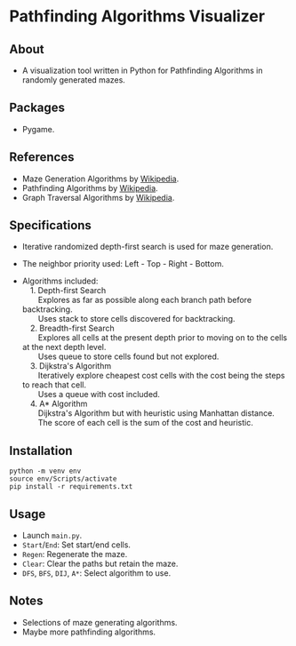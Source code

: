# Pathfinding Algorithms Visualizer

## About
- A visualization tool written in Python for Pathfinding Algorithms in randomly generated mazes.  

## Packages
- Pygame.

## References
- Maze Generation Algorithms by [Wikipedia](https://en.wikipedia.org/wiki/Maze_generation_algorithm).  
- Pathfinding Algorithms by [Wikipedia](https://en.wikipedia.org/wiki/Pathfinding).  
- Graph Traversal Algorithms by [Wikipedia](https://en.wikipedia.org/wiki/Graph_traversal).  
  
## Specifications
- Iterative randomized depth-first search is used for maze generation.  
  
- The neighbor priority used: Left - Top - Right - Bottom.  
  
- Algorithms included:  
&emsp;1. Depth-first Search  
&emsp;&emsp;Explores as far as possible along each branch path before backtracking.  
&emsp;&emsp;Uses stack to store cells discovered for backtracking.  
&emsp;2. Breadth-first Search  
&emsp;&emsp;Explores all cells at the present depth prior to moving on to the cells at the next depth level.  
&emsp;&emsp;Uses queue to store cells found but not explored.  
&emsp;3. Dijkstra's Algorithm  
&emsp;&emsp;Iteratively explore cheapest cost cells with the cost being the steps to reach that cell.  
&emsp;&emsp;Uses a queue with cost included.  
&emsp;4. A* Algorithm  
&emsp;&emsp;Dijkstra's Algorithm but with heuristic using Manhattan distance.  
&emsp;&emsp;The score of each cell is the sum of the cost and heuristic.  

## Installation
```
python -m venv env
source env/Scripts/activate
pip install -r requirements.txt
```  
## Usage
- Launch ```main.py```.  
- ```Start```/```End```: Set start/end cells.
- ```Regen```: Regenerate the maze.
- ```Clear```: Clear the paths but retain the maze.  
- ```DFS```, ```BFS```, ```DIJ```, ```A*```: Select algorithm to use.
## Notes
- Selections of maze generating algorithms.
- Maybe more pathfinding algorithms.


